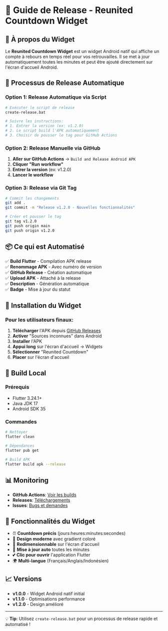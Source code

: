 # 🚀 Guide de Release - Reunited Countdown Widget

## 📱 À propos du Widget

Le **Reunited Countdown Widget** est un widget Android natif qui affiche un compte à rebours en temps réel pour vos retrouvailles. Il se met à jour automatiquement toutes les minutes et peut être ajouté directement sur l'écran d'accueil Android.

## 🔄 Processus de Release Automatique

### Option 1: Release Automatique via Script
```bash
# Exécuter le script de release
create-release.bat

# Suivre les instructions:
# 1. Entrer la version (ex: v1.2.0)
# 2. Le script build l'APK automatiquement
# 3. Choisir de pousser le tag pour GitHub Actions
```

### Option 2: Release Manuelle via GitHub
1. **Aller sur GitHub Actions** → `Build and Release Android APK`
2. **Cliquer "Run workflow"**
3. **Entrer la version** (ex: v1.2.0)
4. **Lancer le workflow**

### Option 3: Release via Git Tag
```bash
# Commit les changements
git add .
git commit -m "Release v1.2.0 - Nouvelles fonctionnalités"

# Créer et pousser le tag
git tag v1.2.0
git push origin main
git push origin v1.2.0
```

## 📦 Ce qui est Automatisé

✅ **Build Flutter** - Compilation APK release  
✅ **Renommage APK** - Avec numéro de version  
✅ **GitHub Release** - Création automatique  
✅ **Upload APK** - Attaché à la release  
✅ **Description** - Génération automatique  
✅ **Badge** - Mise à jour du statut  

## 📱 Installation du Widget

### Pour les utilisateurs finaux:
1. **Télécharger** l'APK depuis [GitHub Releases](https://github.com/Ceryl-GITTON/Reunited/releases)
2. **Activer** "Sources inconnues" dans Android
3. **Installer** l'APK
4. **Appui long** sur l'écran d'accueil → Widgets
5. **Sélectionner** "Reunited Countdown"
6. **Placer** sur l'écran d'accueil

## 🔧 Build Local

### Prérequis
- Flutter 3.24.1+
- Java JDK 17
- Android SDK 35

### Commandes
```bash
# Nettoyer
flutter clean

# Dépendances
flutter pub get

# Build APK
flutter build apk --release
```

## 📊 Monitoring

- **GitHub Actions**: [Voir les builds](https://github.com/Ceryl-GITTON/Reunited/actions)
- **Releases**: [Téléchargements](https://github.com/Ceryl-GITTON/Reunited/releases)
- **Issues**: [Bugs et demandes](https://github.com/Ceryl-GITTON/Reunited/issues)

## 🎯 Fonctionnalités du Widget

- ⏰ **Countdown précis** (jours:heures:minutes:secondes)
- 🎨 **Design moderne** avec gradient coloré
- 📱 **Redimensionnable** sur l'écran d'accueil
- 🔄 **Mise à jour auto** toutes les minutes
- 💕 **Clic pour ouvrir** l'application Flutter
- 🌍 **Multi-langue** (Français/Anglais/Indonésien)

## 📈 Versions

- **v1.0.0** - Widget Android natif initial
- **v1.1.0** - Optimisations performance
- **v1.2.0** - Design amélioré

---

💡 **Tip**: Utilisez `create-release.bat` pour un processus de release rapide et automatisé !
